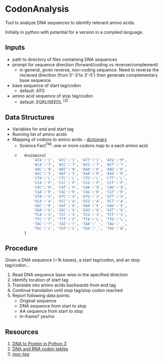 # CodonAnalysis
Tool to analyze DNA sequences to identify relevant amino acids. 

Initially in python with potential for a version in a compiled language. 

## Inputs 
* path to directory of files containing DNA sequences
* prompt for sequence direction (forward/coding vs reverse/complement)
    * in general, given reverse, non-coding sequence. Need to reverse the recieved direction (from 5'-3'to 3'-5') then generate complementary base sequence
* base sequence of start tag/codon
    * default: ATG
* amino acid sequence of stop tag/codon
    * default: EQKLISEEDL <sup>[3]</sup>

## Data Structures
* Variables for end and start tag
* Running list of amino acids
* Mapping of codons to amino acids - [dictionary](https://www.geeksforgeeks.org/dna-protein-python-3/)
    * Science Fact<sup>TM</sup>: one or more codons map to a each amino acid
    * ```python
        dna2amino{
            'ATA':'I', 'ATC':'I', 'ATT':'I', 'ATG':'M',
            'ACA':'T', 'ACC':'T', 'ACG':'T', 'ACT':'T',
            'AAC':'N', 'AAT':'N', 'AAA':'K', 'AAG':'K',
            'AGC':'S', 'AGT':'S', 'AGA':'R', 'AGG':'R',                 
            'CTA':'L', 'CTC':'L', 'CTG':'L', 'CTT':'L',
            'CCA':'P', 'CCC':'P', 'CCG':'P', 'CCT':'P',
            'CAC':'H', 'CAT':'H', 'CAA':'Q', 'CAG':'Q',
            'CGA':'R', 'CGC':'R', 'CGG':'R', 'CGT':'R',
            'GTA':'V', 'GTC':'V', 'GTG':'V', 'GTT':'V',
            'GCA':'A', 'GCC':'A', 'GCG':'A', 'GCT':'A',
            'GAC':'D', 'GAT':'D', 'GAA':'E', 'GAG':'E',
            'GGA':'G', 'GGC':'G', 'GGG':'G', 'GGT':'G',
            'TCA':'S', 'TCC':'S', 'TCG':'S', 'TCT':'S',
            'TTC':'F', 'TTT':'F', 'TTA':'L', 'TTG':'L',
            'TAC':'Y', 'TAT':'Y', 'TAA':'_', 'TAG':'_',
            'TGC':'C', 'TGT':'C', 'TGA':'_', 'TGG':'W',
        }
        ```

## Procedure
Given a DNA sequence (~1k bases), a start tag/codon, and an stop tag/codon...
1. Read DNA sequence base-wise in the specified direction 
2. Identify location of start tag
3. Translate into amino acids backwards from end tag
4. Continue translation until stop tag/stop codon reached
5. Report following data points:
    * Original sequence
    * DNA sequence from start to stop
    * AA sequence from start to stop
    * In-frame? yes/no
  
## Resources
1. [DNA to Protein in Python 3](https://www.geeksforgeeks.org/dna-protein-python-3/)
2. [DNA and RNA codon tables](https://en.wikipedia.org/wiki/DNA_and_RNA_codon_tables)
3. [myc-tag](https://en.wikipedia.org/wiki/Myc-tag)
